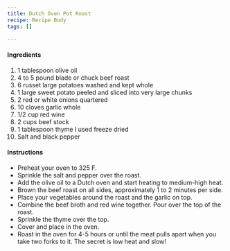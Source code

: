 ```yaml
---
title: Dutch Oven Pot Roast
recipe: Recipe Body
tags: []

---
```

#### Ingredients

 1. 1 tablespoon olive oil
 2. 4 to 5 pound blade or chuck beef roast
 3. 6 russet large potatoes washed and kept whole
 4. 1 large sweet potato peeled and sliced into very large chunks
 5. 2 red or white onions quartered
 6. 10 cloves garlic whole
 7. 1/2 cup red wine
 8. 2 cups beef stock
 9. 1 tablespoon thyme I used freeze dried
10. Salt and black pepper

#### Instructions

* Preheat your oven to 325 F.
* Sprinkle the salt and pepper over the roast.
* Add the olive oil to a Dutch oven and start heating to medium-high heat.
* Brown the beef roast on all sides, approximately 1 to 2 minutes per side.
* Place your vegetables around the roast and the garlic on top.
* Combine the beef broth and red wine together. Pour over the top of the roast.
* Sprinkle the thyme over the top.
* Cover and place in the oven.
* Roast in the oven for 4-5 hours or until the meat pulls apart when you take two forks to it. The secret is low heat and slow!
